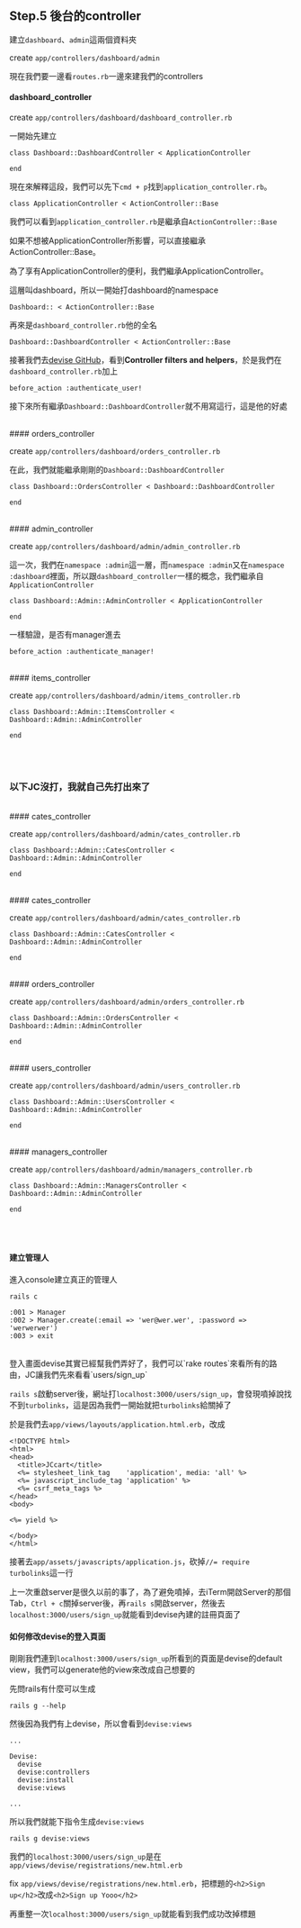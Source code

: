 ## Step.5 後台的controller

建立`dashboard`、`admin`這兩個資料夾

create `app/controllers/dashboard/admin`

現在我們要一邊看`routes.rb`一邊來建我們的controllers

#### dashboard_controller

create `app/controllers/dashboard/dashboard_controller.rb`


一開始先建立
```
class Dashboard::DashboardController < ApplicationController

end
```

現在來解釋這段，我們可以先下`cmd + p`找到`application_controller.rb`。
```
class ApplicationController < ActionController::Base
```
我們可以看到`application_controller.rb`是繼承自`ActionController::Base`

如果不想被ApplicationController所影響，可以直接繼承ActionController::Base。

為了享有ApplicationController的便利，我們繼承ApplicationController。

這層叫dashboard，所以一開始打dashboard的namespace
```
Dashboard:: < ActionController::Base
```
再來是`dashboard_controller.rb`他的全名
```
Dashboard::DashboardController < ActionController::Base
```

接著我們去[devise GitHub](https://github.com/plataformatec/devise)，看到**Controller filters and helpers**，於是我們在`dashboard_controller.rb`加上
```
before_action :authenticate_user!
```

接下來所有繼承`Dashboard::DashboardController`就不用寫這行，這是他的好處

<br>
#### orders_controller

create `app/controllers/dashboard/orders_controller.rb`

在此，我們就能繼承剛剛的`Dashboard::DashboardController`
```
class Dashboard::OrdersController < Dashboard::DashboardController

end
```

<br>
#### admin_controller

create `app/controllers/dashboard/admin/admin_controller.rb`

這一次，我們在`namespace :admin`這一層，而`namespace :admin`又在`namespace :dashboard`裡面，所以跟`dashboard_controller`一樣的概念，我們繼承自`ApplicationController`
```
class Dashboard::Admin::AdminController < ApplicationController

end
```

一樣驗證，是否有manager進去
```
before_action :authenticate_manager!
```

<br>
#### items_controller

create `app/controllers/dashboard/admin/items_controller.rb`
```
class Dashboard::Admin::ItemsController < Dashboard::Admin::AdminController

end
```
<br><br>
### 以下JC沒打，我就自己先打出來了

<br>
#### cates_controller

create `app/controllers/dashboard/admin/cates_controller.rb`
```
class Dashboard::Admin::CatesController < Dashboard::Admin::AdminController

end
```

<br>
#### cates_controller

create `app/controllers/dashboard/admin/cates_controller.rb`
```
class Dashboard::Admin::CatesController < Dashboard::Admin::AdminController

end
```

<br>
#### orders_controller

create `app/controllers/dashboard/admin/orders_controller.rb`
```
class Dashboard::Admin::OrdersController < Dashboard::Admin::AdminController

end
```

<br>
#### users_controller

create `app/controllers/dashboard/admin/users_controller.rb`
```
class Dashboard::Admin::UsersController < Dashboard::Admin::AdminController

end
```

<br>
#### managers_controller

create `app/controllers/dashboard/admin/managers_controller.rb`
```
class Dashboard::Admin::ManagersController < Dashboard::Admin::AdminController

end
```

<br><br>
#### 建立管理人

進入console建立真正的管理人
```
rails c

:001 > Manager
:002 > Manager.create(:email => 'wer@wer.wer', :password => 'werwerwer')
:003 > exit

```
<br>
登入畫面devise其實已經幫我們弄好了，我們可以`rake routes`來看所有的路由，JC讓我們先來看看`users/sign_up`

`rails s`啟動server後，網址打`localhost:3000/users/sign_up`，會發現噴掉說找不到`turbolinks`，這是因為我們一開始就把`turbolinks`給關掉了

於是我們去`app/views/layouts/application.html.erb`，改成
```
<!DOCTYPE html>
<html>
<head>
  <title>JCcart</title>
  <%= stylesheet_link_tag    'application', media: 'all' %>
  <%= javascript_include_tag 'application' %>
  <%= csrf_meta_tags %>
</head>
<body>

<%= yield %>

</body>
</html>
```

接著去`app/assets/javascripts/application.js`，砍掉`//= require turbolinks`這一行

上一次重啟server是很久以前的事了，為了避免噴掉，去iTerm開啟Server的那個Tab，`Ctrl + c`關掉server後，再`rails s`開啟server，然後去`localhost:3000/users/sign_up`就能看到devise內建的註冊頁面了


####  如何修改devise的登入頁面

剛剛我們連到`localhost:3000/users/sign_up`所看到的頁面是devise的default view，我們可以generate他的view來改成自己想要的

先問rails有什麼可以生成
```
rails g --help
```

然後因為我們有上devise，所以會看到`devise:views`
```
...

Devise:
  devise
  devise:controllers
  devise:install
  devise:views

...
```

所以我們就能下指令生成`devise:views`
```
rails g devise:views
```

我們的`localhost:3000/users/sign_up`是在`app/views/devise/registrations/new.html.erb`

fix `app/views/devise/registrations/new.html.erb`，把標題的`<h2>Sign up</h2>`改成`<h2>Sign up Yooo</h2>`

再重整一次`localhost:3000/users/sign_up`就能看到我們成功改掉標題
